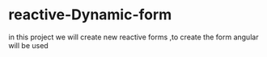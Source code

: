 # reactive-Dynamic-form
in this project we will create new reactive forms ,to create the form angular will be used
